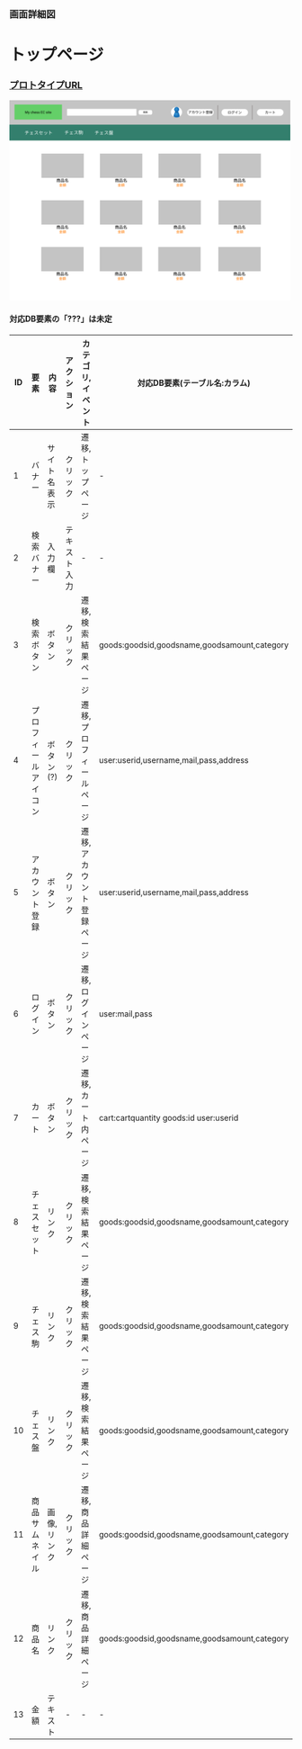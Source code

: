 ### 画面詳細図
# トップページ
### [プロトタイプURL](https://www.figma.com/proto/mLtKn6PWgLvXVqKqVRbDCl/My-ECsite-Prototype?node-id=1%3A2&scaling=contain&page-id=0%3A1)
<img src="../img/トップページ,商品一覧.png" width="500">

#### 対応DB要素の「???」は未定

|ID|要素|内容|アクション|カテゴリ,イベント|対応DB要素(テーブル名:カラム)|
|---|---|---|---|---|---|
|1|バナー|サイト名表示|クリック|遷移,トップページ|-|
|2|検索バナー|入力欄|テキスト入力|-|-|
|3|検索ボタン|ボタン|クリック|遷移,検索結果ページ|goods:goodsid,goodsname,goodsamount,category|
|4|プロフィールアイコン|ボタン(?)|クリック|遷移,プロフィールページ|user:userid,username,mail,pass,address|
|5|アカウント登録|ボタン|クリック|遷移,アカウント登録ページ|user:userid,username,mail,pass,address|
|6|ログイン|ボタン|クリック|遷移,ログインページ|user:mail,pass|
|7|カート|ボタン|クリック|遷移,カート内ページ|cart:cartquantity goods:id user:userid|
|8|チェスセット|リンク|クリック|遷移,検索結果ページ|goods:goodsid,goodsname,goodsamount,category|
|9|チェス駒|リンク|クリック|遷移,検索結果ページ|goods:goodsid,goodsname,goodsamount,category|
|10|チェス盤|リンク|クリック|遷移,検索結果ページ|goods:goodsid,goodsname,goodsamount,category|
|11|商品サムネイル|画像,リンク|クリック|遷移,商品詳細ページ|goods:goodsid,goodsname,goodsamount,category|
|12|商品名|リンク|クリック|遷移,商品詳細ページ|goods:goodsid,goodsname,goodsamount,category|
|13|金額|テキスト|-|-|-|
